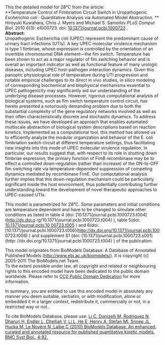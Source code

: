 

This the detailed model for 28°C from the article:  
**Temperature Control of Fimbriation Circuit Switch in Uropathogenic _Escherichia coli_ : Quantitative Analysis via Automated Model Abstraction. **   
Hiroyuki Kuwahara, Chris J. Myers and Michael S. Samoilov _PLoS Comput Biol._
2010 6(3): e1000723. doi:
[10.1371/journal.pcbi.1000723](http://dx.doi.org/10.1371/journal.pcbi.1000723)
,  
**Abstract:**   
Uropathogenic Escherichia coli (UPEC) represent the predominant cause of
urinary tract infections (UTIs). A key UPEC molecular virulence mechanism is
type 1 fimbriae, whose expression is controlled by the orientation of an
invertible chromosomal DNA element—the fim switch. Temperature has been shown
to act as a major regulator of fim switching behavior and is overall an
important indicator as well as functional feature of many urologic diseases,
including UPEC host-pathogen interaction dynamics. Given this panoptic
physiological role of temperature during UTI progression and notable empirical
challenges to its direct in vivo studies, in silico modeling of corresponding
biochemical and biophysical mechanisms essential to UPEC pathogenicity may
significantly aid our understanding of the underlying disease processes.
However, rigorous computational analysis of biological systems, such as fim
switch temperature control circuit, has hereto presented a notoriously
demanding problem due to both the substantial complexity of the gene
regulatory networks involved as well as their often characteristically
discrete and stochastic dynamics. To address these issues, we have developed
an approach that enables automated multiscale abstraction of biological system
descriptions based on reaction kinetics. Implemented as a computational tool,
this method has allowed us to efficiently analyze the modular organization and
behavior of the E. coli fimbriation switch circuit at different temperature
settings, thus facilitating new insights into this mode of UPEC molecular
virulence regulation. In particular, our results suggest that, with respect to
its role in shutting down fimbriae expression, the primary function of FimB
recombinase may be to effect a controlled down-regulation (rather than
increase) of the ON-to-OFF fim switching rate via temperature-dependent
suppression of competing dynamics mediated by recombinase FimE. Our
computational analysis further implies that this down-regulation mechanism
could be particularly significant inside the host environment, thus
potentially contributing further understanding toward the development of novel
therapeutic approaches to UPEC-caused UTIs.

This model is parametrized for 28°C. Some parameters and initial conditions
are temperature dependent and have to be changed to simulate other conditions
as listed in table 4 (doi: [10.1371/journal.pcbi.1000723.t004](http://dx.doi.o
rg/10.1371/journal.pcbi.1000723.t004) ), table 5(doi: [10.1371/journal.pcbi.10
00723.t005](http://dx.doi.org/10.1371/journal.pcbi.1000723.t005) ) and 6(doi: 
[10.1371/journal.pcbi.1000723.t006](http://dx.doi.org/10.1371/journal.pcbi.100
0723.t006) ) and supplement S1 (doi: [10.1371/journal.pcbi.1000723.s001](http:
//dx.doi.org/10.1371/journal.pcbi.1000723.t004) ) of the publication.  

This model originates from BioModels Database: A Database of Annotated
Published Models (http://www.ebi.ac.uk/biomodels/). It is copyright (c)
2005-2011 The BioModels.net Team.  
To the extent possible under law, all copyright and related or neighbouring
rights to this encoded model have been dedicated to the public domain
worldwide. Please refer to [CC0 Public Domain
Dedication](http://creativecommons.org/publicdomain/zero/1.0/) for more
information.

In summary, you are entitled to use this encoded model in absolutely any
manner you deem suitable, verbatim, or with modification, alone or embedded it
in a larger context, redistribute it, commercially or not, in a restricted way
or not..  
  
To cite BioModels Database, please use: [Li C, Donizelli M, Rodriguez N,
Dharuri H, Endler L, Chelliah V, Li L, He E, Henry A, Stefan MI, Snoep JL,
Hucka M, Le Novère N, Laibe C (2010) BioModels Database: An enhanced, curated
and annotated resource for published quantitative kinetic models. BMC Syst
Biol., 4:92.](http://www.ncbi.nlm.nih.gov/pubmed/20587024)

